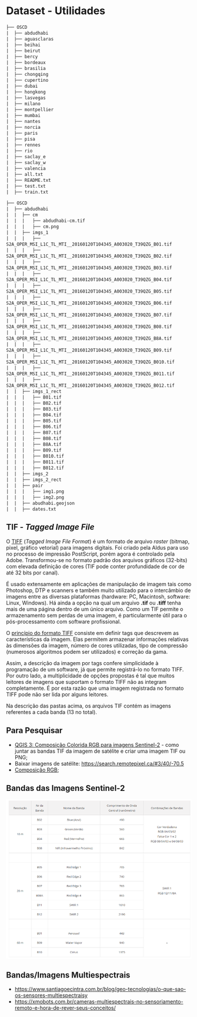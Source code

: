 # Dataset - Utilidades

```
├── OSCD
|  ├── abdudhabi
|  ├── aguasclaras
|  ├── beihai
|  ├── beirut
|  ├── bercy
|  ├── bordeaux
|  ├── brasilia
|  ├── chongqing
|  ├── cupertino
|  ├── dubai
|  ├── hongkong
|  ├── lasvegas
|  ├── milano
|  ├── montpellier
|  ├── mumbai
|  ├── nantes
|  ├── norcia
|  ├── paris
|  ├── pisa
|  ├── rennes
|  ├── rio
|  ├── saclay_e
|  ├── saclay_w
|  ├── valencia
|  ├── all.txt
|  ├── README.txt
|  ├── test.txt
|  ├── train.txt

```

```
├── OSCD
|  ├── abdudhabi
|  |  ├── cm
|  |  |   ├── abdudhabi-cm.tif
|  |  |   ├── cm.png
|  |  ├── imgs_1
|  |  |   ├── S2A_OPER_MSI_L1C_TL_MTI__20160120T104345_A003020_T39QZG_B01.tif
|  |  |   ├── S2A_OPER_MSI_L1C_TL_MTI__20160120T104345_A003020_T39QZG_B02.tif
|  |  |   ├── S2A_OPER_MSI_L1C_TL_MTI__20160120T104345_A003020_T39QZG_B03.tif
|  |  |   ├── S2A_OPER_MSI_L1C_TL_MTI__20160120T104345_A003020_T39QZG_B04.tif
|  |  |   ├── S2A_OPER_MSI_L1C_TL_MTI__20160120T104345_A003020_T39QZG_B05.tif
|  |  |   ├── S2A_OPER_MSI_L1C_TL_MTI__20160120T104345_A003020_T39QZG_B06.tif
|  |  |   ├── S2A_OPER_MSI_L1C_TL_MTI__20160120T104345_A003020_T39QZG_B07.tif
|  |  |   ├── S2A_OPER_MSI_L1C_TL_MTI__20160120T104345_A003020_T39QZG_B08.tif
|  |  |   ├── S2A_OPER_MSI_L1C_TL_MTI__20160120T104345_A003020_T39QZG_B8A.tif
|  |  |   ├── S2A_OPER_MSI_L1C_TL_MTI__20160120T104345_A003020_T39QZG_B09.tif
|  |  |   ├── S2A_OPER_MSI_L1C_TL_MTI__20160120T104345_A003020_T39QZG_B010.tif
|  |  |   ├── S2A_OPER_MSI_L1C_TL_MTI__20160120T104345_A003020_T39QZG_B011.tif
|  |  |   ├── S2A_OPER_MSI_L1C_TL_MTI__20160120T104345_A003020_T39QZG_B012.tif
|  |  ├── imgs_1_rect
|  |  |   ├── B01.tif
|  |  |   ├── B02.tif
|  |  |   ├── B03.tif
|  |  |   ├── B04.tif
|  |  |   ├── B05.tif
|  |  |   ├── B06.tif
|  |  |   ├── B07.tif
|  |  |   ├── B08.tif
|  |  |   ├── B8A.tif
|  |  |   ├── B09.tif
|  |  |   ├── B010.tif
|  |  |   ├── B011.tif
|  |  |   ├── B012.tif
|  |  ├── imgs_2
|  |  ├── imgs_2_rect
|  |  ├── pair
|  |  |   ├── img1.png
|  |  |   ├── img2.png
|  |  ├── abudhabi.geojson
|  |  ├── dates.txt
```

## TIF - *Tagged Image File*

O [TIFF](https://pt.wikipedia.org/wiki/Tagged_Image_File_Format) (*Tagged Image File Format*) é um formato de arquivo *raster* (bitmap, pixel, gráfico vetorial) para imagens digitais. Foi criado pela Aldus para uso no processo de impressão PostScript, porém agora é controlado pela Adobe. Transformou-se no formato padrão dos arquivos gráficos (32-bits) com elevada definição de cores (TIF pode conter profundidade de cor de até 32 bits por canal).

É usado extensamente em aplicações de manipulação de imagem tais como Photoshop, DTP e scanners e também muito utilizado para o intercâmbio de imagens entre as diversas plataformas (hardware: PC, Macintosh, software: Linux, Windows). Há ainda a opção na qual um arquivo **.tif** ou **.tiff** tenha mais de uma página dentro de um único arquivo. Como um TIF permite o armazenamento sem perdas de uma imagem, é particularmente útil para o pós-processamento com software profissional.

O [princípio do formato TIFF](https://br.ccm.net/contents/725-o-formato-tif-ou-tiff) consiste em definir tags que descrevem as características da imagem. Elas permitem armazenar informações relativas às dimensões da imagem, número de cores utilizadas, tipo de compressão (numerosos algoritmos podem ser utilizados) e correção da gama.

Assim, a descrição da imagem por tags confere simplicidade à programação de um software, já que permite registrá-lo no formato TIFF. Por outro lado, a multiplicidade de opções propostas é tal que muitos leitores de imagens que suportam o formato TIFF não as integram completamente. É por esta razão que uma imagem registrada no formato TIFF pode não ser lida por alguns leitores.

Na descrição das pastas acima, os arquivos TIF contém as imagens referentes a cada banda (13 no total).

## Para Pesquisar

- [QGIS 3: Composição Colorida RGB para imagens Sentinel-2](https://www.youtube.com/watch?v=0r6KFfZvcjg) - como juntar as bandas TIF da imagem de satélite e criar uma imagem TIF ou PNG;
- Baixar imagens de satélite: https://search.remotepixel.ca/#3/40/-70.5
- [Composição RGB](https://www.instrutorgis.com.br/gdal-processamento-de-imagens-sentinel2_p01/);

## Bandas das Imagens Sentinel-2

![image](../img/bandas-sentinel-2.png)

## Bandas/Imagens Multiespectrais

- https://www.santiagoecintra.com.br/blog/geo-tecnologias/o-que-sao-os-sensores-multiespectraisy
- https://xmobots.com.br/cameras-multiespectrais-no-sensoriamento-remoto-e-hora-de-rever-seus-conceitos/